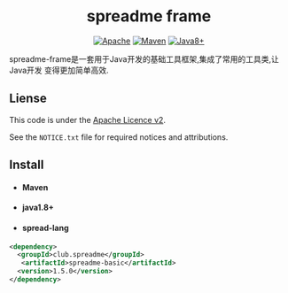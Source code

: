 <h1 align="center">spreadme frame</h1>

<p align="center">
    <a href="#Apahce"><img src="https://img.shields.io/badge/License-Apache-brightgreen.svg" alt="Apache"></a>
    <a href="#Maven"><img src="https://img.shields.io/badge/Build-Maven-blue.svg" alt="Maven"></a>
    <a href="#Java"><img src="https://img.shields.io/badge/Programma-Java8+-important.svg" alt="Java8+"></a>
</p>

spreadme-frame是一套用于Java开发的基础工具框架,集成了常用的工具类,让Java开发
变得更加简单高效.

Liense
------
This code is under the [Apache Licence v2](https://www.apache.org/licenses/LICENSE-2.0).

See the `NOTICE.txt` file for required notices and attributions.

Install
-------
- #### Maven
- #### java1.8+
- #### spread-lang
``` xml
<dependency>
  <groupId>club.spreadme</groupId>
   <artifactId>spreadme-basic</artifactId>
  <version>1.5.0</version>
</dependency>
```
